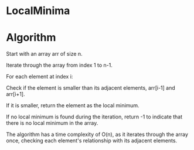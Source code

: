 # LocalMinima

# Algorithm
Start with an array arr of size n.

Iterate through the array from index 1 to n-1.

For each element at index i:

Check if the element is smaller than its adjacent elements, arr[i-1] and arr[i+1].

If it is smaller, return the element as the local minimum.

If no local minimum is found during the iteration, return -1 to indicate that there is no local minimum in the array.

The algorithm has a time complexity of O(n), as it iterates through the array once, checking each element's relationship with its adjacent elements.
